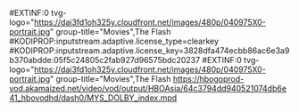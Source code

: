 
#EXTINF:0 tvg-logo="https://dai3fd1oh325y.cloudfront.net/images/480p/040975X0-portrait.jpg" group-title="Movies",The Flash
#KODIPROP:inputstream.adaptive.license_type=clearkey
#KODIPROP:inputstream.adaptive.license_key=3828dfa474ecbb86ac6e3a9b370abdde:05f5c24805c2fab927d96575bdc20237
#EXTINF:0 tvg-logo="https://dai3fd1oh325y.cloudfront.net/images/480p/040975X0-portrait.jpg" group-title="Movies",The Flash
https://hbogoprod-vod.akamaized.net/video/vod/output/HBOAsia/64c3794dd940521074db6e41_hbovodhd/dash0/MYS_DOLBY_index.mpd
